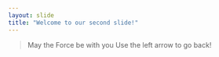 ```yaml
---
layout: slide
title: "Welcome to our second slide!"
---
```

> May the Force be with you
Use the left arrow to go back!
